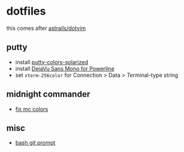 # dotfiles

this comes after [astrails/dotvim](https://github.com/astrails/dotvim)

## putty

* install [putty-colors-solarized](https://github.com/altercation/solarized/tree/master/putty-colors-solarized)
* install [DejaVu Sans Mono for Powerline](https://github.com/powerline/fonts/tree/master/DejaVuSansMono)
* set `xterm-256color` for Connection > Data > Terminal-type string

## midnight commander

* [fix mc colors](https://github.com/peel/mc)

## misc

* [bash git prompt](https://github.com/magicmonty/bash-git-prompt)
